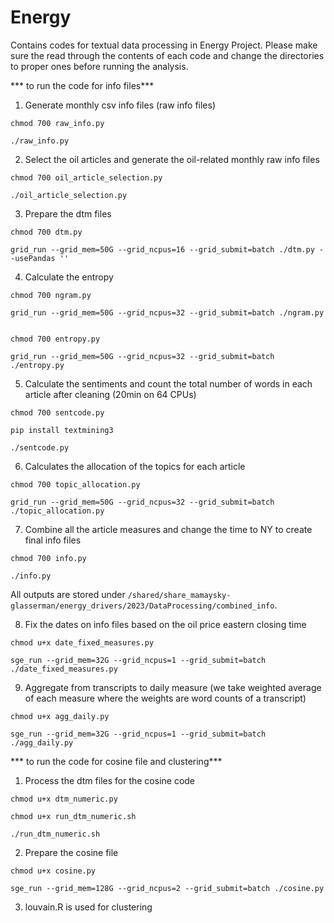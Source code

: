 # Energy

Contains codes for textual data processing in Energy Project. Please make sure the read through the contents of each code and change the directories to proper ones before running the analysis.


*** to run the code for info files***

1. Generate monthly csv info files (raw info files)
```
chmod 700 raw_info.py

./raw_info.py

```
2. Select the oil articles and generate the oil-related monthly raw info files
```
chmod 700 oil_article_selection.py

./oil_article_selection.py

```
3. Prepare the dtm files
```
chmod 700 dtm.py

grid_run --grid_mem=50G --grid_ncpus=16 --grid_submit=batch ./dtm.py --usePandas '' 

```
4.  Calculate the entropy
```
chmod 700 ngram.py

grid_run --grid_mem=50G --grid_ncpus=32 --grid_submit=batch ./ngram.py


chmod 700 entropy.py

grid_run --grid_mem=50G --grid_ncpus=32 --grid_submit=batch ./entropy.py

```
5.  Calculate the sentiments and count the total number of words in each article after cleaning (20min on 64 CPUs)
```
chmod 700 sentcode.py

pip install textmining3

./sentcode.py

```
6.  Calculates the allocation of the topics for each article
```
chmod 700 topic_allocation.py

grid_run --grid_mem=50G --grid_ncpus=32 --grid_submit=batch ./topic_allocation.py

```
7.  Combine all the article measures and change the time to NY to create final info files
```
chmod 700 info.py

./info.py

```
All outputs are stored under `/shared/share_mamaysky-glasserman/energy_drivers/2023/DataProcessing/combined_info`.

8. Fix the dates on info files based on the oil price eastern closing time 

```
chmod u+x date_fixed_measures.py

sge_run --grid_mem=32G --grid_ncpus=1 --grid_submit=batch ./date_fixed_measures.py
```
9. Aggregate from transcripts to daily measure (we take weighted average of each measure where the weights are word counts of a transcript)

```
chmod u+x agg_daily.py

sge_run --grid_mem=32G --grid_ncpus=1 --grid_submit=batch ./agg_daily.py
```

*** to run the code for cosine file and clustering***

1. Process the dtm files for the cosine code 
```
chmod u+x dtm_numeric.py

chmod u+x run_dtm_numeric.sh

./run_dtm_numeric.sh

```
2. Prepare the cosine file
```
chmod u+x cosine.py

sge_run --grid_mem=128G --grid_ncpus=2 --grid_submit=batch ./cosine.py
```
3. louvain.R is used for clustering


